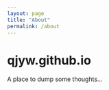 ```yaml
---
layout: page
title: "About"
permalink: /about
---
```


# qjyw.github.io
A place to dump some thoughts...
